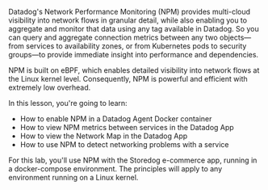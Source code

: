 Datadog's Network Performance Monitoring (NPM) provides multi-cloud visibility into network flows in granular detail, while also enabling you to aggregate and monitor that data using any tag available in Datadog. So you can query and aggregate connection metrics between any two objects—from services to availability zones, or from Kubernetes pods to security groups—to provide immediate insight into performance and dependencies.

NPM is built on eBPF, which enables detailed visibility into network flows at the Linux kernel level. Consequently, NPM is powerful and efficient with extremely low overhead.

In this lesson, you're going to learn: 
- How to enable NPM in a Datadog Agent Docker container 
- How to view NPM metrics between services in the Datadog App
- How to view the Network Map in the Datadog App
- How to use NPM to detect networking problems with a service

For this lab, you'll use NPM with the Storedog e-commerce app, running in a docker-compose environment. The principles will apply to any environment running on a Linux kernel.